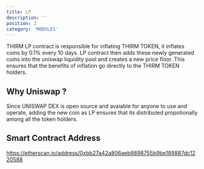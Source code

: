 ```yaml
---
title: LP
description: ''
position: 2
category: 'MODULES'
---
```


THIRM LP contract is responsible for inflating THIRM TOKEN, it inflates coins by 0.1% every 10 days. LP contract then adds these newly generated coins into the uniswap liquidity pool and creates a new price floor. This ensures that the benefits of inflation go directly to the THIRM TOKEN holders.

## Why Uniswap ?

Since UNISWAP DEX is open source and avaiable for anyone to use and operate, adding the new coin as LP ensures that its distributed propotionally among all the token holders.

## Smart Contract Address

https://etherscan.io/address/0xbb27a42a806aeb9898755b9be189887dc1220588
